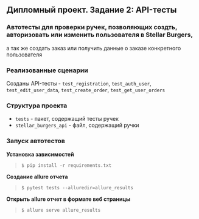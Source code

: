 ## Дипломный проект. Задание 2: API-тесты

### Автотесты для проверки ручек, позволяющих создть, авторизовать или изменить пользователя в Stellar Burgers, 
а так же создать заказ или получить данные о заказе конкретного пользователя

### Реализованные сценарии

Созданы API-тесты - `test_registration`, `test_auth_user`, `test_edit_user_data`, `test_create_order`, `test_get_user_orders`

### Структура проекта

- `tests` - пакет, содержащий тесты ручек
- `stellar_burgers_api` - файл, содержащий ручки

### Запуск автотестов

**Установка зависимостей**

> `$ pip install -r requirements.txt`
 
**Создание allure отчета** 

> `$ pytest tests --alluredir=allure_results`
 
**Открыть allure отчет в формате веб страницы**

> `$ allure serve allure_results`
